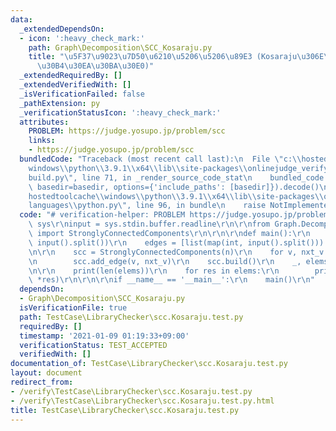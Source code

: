 ```yaml
---
data:
  _extendedDependsOn:
  - icon: ':heavy_check_mark:'
    path: Graph\Decomposition\SCC_Kosaraju.py
    title: "\u5F37\u9023\u7D50\u6210\u5206\u5206\u89E3 (Kosaraju\u306E\u30A2\u30EB\
      \u30B4\u30EA\u30BA\u30E0)"
  _extendedRequiredBy: []
  _extendedVerifiedWith: []
  _isVerificationFailed: false
  _pathExtension: py
  _verificationStatusIcon: ':heavy_check_mark:'
  attributes:
    PROBLEM: https://judge.yosupo.jp/problem/scc
    links:
    - https://judge.yosupo.jp/problem/scc
  bundledCode: "Traceback (most recent call last):\n  File \"c:\\hostedtoolcache\\\
    windows\\python\\3.9.1\\x64\\lib\\site-packages\\onlinejudge_verify\\documentation\\\
    build.py\", line 71, in _render_source_code_stat\n    bundled_code = language.bundle(stat.path,\
    \ basedir=basedir, options={'include_paths': [basedir]}).decode()\n  File \"c:\\\
    hostedtoolcache\\windows\\python\\3.9.1\\x64\\lib\\site-packages\\onlinejudge_verify\\\
    languages\\python.py\", line 96, in bundle\n    raise NotImplementedError\nNotImplementedError\n"
  code: "# verification-helper: PROBLEM https://judge.yosupo.jp/problem/scc\r\nimport\
    \ sys\r\ninput = sys.stdin.buffer.readline\r\n\r\nfrom Graph.Decomposition.SCC_Kosaraju\
    \ import StronglyConnectedComponents\r\n\r\n\r\ndef main():\r\n    n, m = map(int,\
    \ input().split())\r\n    edges = [list(map(int, input().split())) for i in range(m)]\r\
    \n\r\n    scc = StronglyConnectedComponents(n)\r\n    for v, nxt_v in edges:\r\
    \n        scc.add_edge(v, nxt_v)\r\n    scc.build()\r\n    _, elems = scc.construct_dag()\r\
    \n\r\n    print(len(elems))\r\n    for res in elems:\r\n        print(len(res),\
    \ *res)\r\n\r\n\r\nif __name__ == '__main__':\r\n    main()\r\n"
  dependsOn:
  - Graph\Decomposition\SCC_Kosaraju.py
  isVerificationFile: true
  path: TestCase\LibraryChecker\scc.Kosaraju.test.py
  requiredBy: []
  timestamp: '2021-01-09 01:19:33+09:00'
  verificationStatus: TEST_ACCEPTED
  verifiedWith: []
documentation_of: TestCase\LibraryChecker\scc.Kosaraju.test.py
layout: document
redirect_from:
- /verify\TestCase\LibraryChecker\scc.Kosaraju.test.py
- /verify\TestCase\LibraryChecker\scc.Kosaraju.test.py.html
title: TestCase\LibraryChecker\scc.Kosaraju.test.py
---
```

